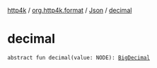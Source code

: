 [http4k](../../index.md) / [org.http4k.format](../index.md) / [Json](index.md) / [decimal](./decimal.md)

# decimal

`abstract fun decimal(value: NODE): `[`BigDecimal`](https://docs.oracle.com/javase/9/docs/api/java/math/BigDecimal.html)